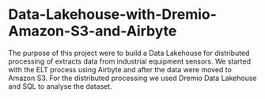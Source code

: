 # Data-Lakehouse-with-Dremio-Amazon-S3-and-Airbyte
The purpose of this project were to build a Data Lakehouse for distributed processing of extracts data from industrial equipment sensors. We started with the ELT process using Airbyte and after the data were moved to Amazon S3. For the distributed processing we used Dremio Data Lakehouse and SQL to analyse the dataset.
